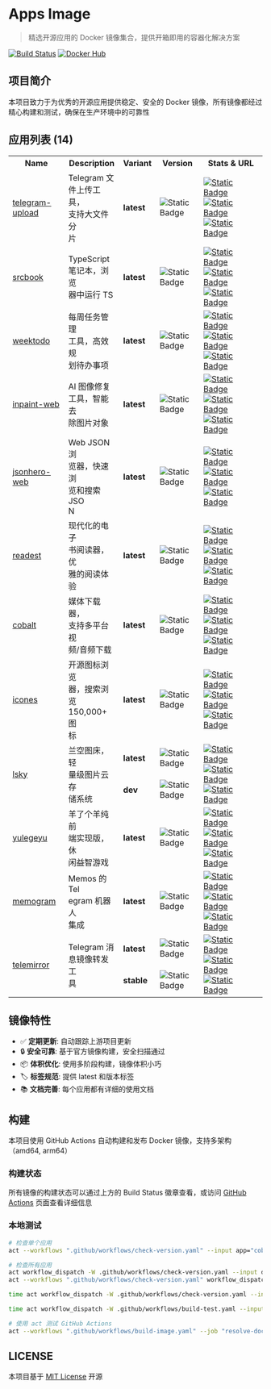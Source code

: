 # Apps Image

> 精选开源应用的 Docker 镜像集合，提供开箱即用的容器化解决方案

[![Build Status](https://img.shields.io/github/actions/workflow/status/aliuq/apps-image/build-image.yaml)](https://github.com/aliuq/apps-image/actions)
[![Docker Hub](https://img.shields.io/badge/Docker%20Hub-aliuq-blue)](https://hub.docker.com/u/aliuq)

## 项目简介

本项目致力于为优秀的开源应用提供稳定、安全的 Docker 镜像，所有镜像都经过精心构建和测试，确保在生产环境中的可靠性

<!-- AppList Start -->
<h2>应用列表 (14)</h2>
<table><tr><th>Name</th><th>Description</th><th>Variant</th><th>Version</th><th>Stats & URL</th></tr><tr><td rowspan="1"><a href="https://github.com/Nekmo/telegram-upload">telegram-upload</a></td><td rowspan="1">Telegram 文<br>件上传工具，<br>支持大文件分<br>片</td><td><strong>latest</strong></td><td><img alt="Static Badge" src="https://img.shields.io/badge/c700f86-8A2BE2"></td><td rowspan="1"><a href="https://hub.docker.com/r/aliuq/telegram-upload"><img alt="Static Badge" src="https://img.shields.io/docker/pulls/aliuq/telegram-upload?label=docker"></a> <a href="https://hub.docker.com/r/aliuq/telegram-upload"><img alt="Static Badge" src="https://img.shields.io/docker/image-size/aliuq/telegram-upload?label=image"></a> <a href="https://img.shields.io/apps/telegram-upload/README.md"><img alt="Static Badge" src="https://img.shields.io/badge/README-blue"></a></td></tr><tr><td rowspan="1"><a href="https://github.com/srcbookdev/srcbook">srcbook</a></td><td rowspan="1">TypeScript <br>笔记本，浏览<br>器中运行 TS</td><td><strong>latest</strong></td><td><img alt="Static Badge" src="https://img.shields.io/badge/0.0.19-8A2BE2"></td><td rowspan="1"><a href="https://hub.docker.com/r/aliuq/srcbook"><img alt="Static Badge" src="https://img.shields.io/docker/pulls/aliuq/srcbook?label=docker"></a> <a href="https://hub.docker.com/r/aliuq/srcbook"><img alt="Static Badge" src="https://img.shields.io/docker/image-size/aliuq/srcbook?label=image"></a> <a href="https://img.shields.io/apps/srcbook/README.md"><img alt="Static Badge" src="https://img.shields.io/badge/README-blue"></a></td></tr><tr><td rowspan="1"><a href="https://github.com/manuelernestog/weektodo">weektodo</a></td><td rowspan="1">每周任务管理<br>工具，高效规<br>划待办事项</td><td><strong>latest</strong></td><td><img alt="Static Badge" src="https://img.shields.io/badge/2.2.0-8A2BE2"></td><td rowspan="1"><a href="https://hub.docker.com/r/aliuq/weektodo"><img alt="Static Badge" src="https://img.shields.io/docker/pulls/aliuq/weektodo?label=docker"></a> <a href="https://hub.docker.com/r/aliuq/weektodo"><img alt="Static Badge" src="https://img.shields.io/docker/image-size/aliuq/weektodo?label=image"></a> <a href="https://img.shields.io/apps/weektodo/README.md"><img alt="Static Badge" src="https://img.shields.io/badge/README-blue"></a></td></tr><tr><td rowspan="1"><a href="https://github.com/lxfater/inpaint-web">inpaint-web</a></td><td rowspan="1">AI 图像修复<br>工具，智能去<br>除图片对象</td><td><strong>latest</strong></td><td><img alt="Static Badge" src="https://img.shields.io/badge/f7ff41f-8A2BE2"></td><td rowspan="1"><a href="https://hub.docker.com/r/aliuq/inpaint-web"><img alt="Static Badge" src="https://img.shields.io/docker/pulls/aliuq/inpaint-web?label=docker"></a> <a href="https://hub.docker.com/r/aliuq/inpaint-web"><img alt="Static Badge" src="https://img.shields.io/docker/image-size/aliuq/inpaint-web?label=image"></a> <a href="https://img.shields.io/apps/inpaint-web/README.md"><img alt="Static Badge" src="https://img.shields.io/badge/README-blue"></a></td></tr><tr><td rowspan="1"><a href="https://github.com/triggerdotdev/jsonhero-web">jsonhero-web</a></td><td rowspan="1">Web JSON 浏<br>览器，快速浏<br>览和搜索 JSO<br>N</td><td><strong>latest</strong></td><td><img alt="Static Badge" src="https://img.shields.io/badge/1515705-8A2BE2"></td><td rowspan="1"><a href="https://hub.docker.com/r/aliuq/jsonhero-web"><img alt="Static Badge" src="https://img.shields.io/docker/pulls/aliuq/jsonhero-web?label=docker"></a> <a href="https://hub.docker.com/r/aliuq/jsonhero-web"><img alt="Static Badge" src="https://img.shields.io/docker/image-size/aliuq/jsonhero-web?label=image"></a> <a href="https://img.shields.io/apps/jsonhero-web/README.md"><img alt="Static Badge" src="https://img.shields.io/badge/README-blue"></a></td></tr><tr><td rowspan="1"><a href="https://github.com/readest/readest">readest</a></td><td rowspan="1">现代化的电子<br>书阅读器，优<br>雅的阅读体验</td><td><strong>latest</strong></td><td><img alt="Static Badge" src="https://img.shields.io/badge/0.9.71-8A2BE2"></td><td rowspan="1"><a href="https://hub.docker.com/r/aliuq/readest"><img alt="Static Badge" src="https://img.shields.io/docker/pulls/aliuq/readest?label=docker"></a> <a href="https://hub.docker.com/r/aliuq/readest"><img alt="Static Badge" src="https://img.shields.io/docker/image-size/aliuq/readest?label=image"></a> <a href="https://img.shields.io/apps/readest/README.md"><img alt="Static Badge" src="https://img.shields.io/badge/README-blue"></a></td></tr><tr><td rowspan="1"><a href="https://github.com/imputnet/cobalt">cobalt</a></td><td rowspan="1">媒体下载器，<br>支持多平台视<br>频/音频下载</td><td><strong>latest</strong></td><td><img alt="Static Badge" src="https://img.shields.io/badge/11.3-8A2BE2"></td><td rowspan="1"><a href="https://hub.docker.com/r/aliuq/cobalt"><img alt="Static Badge" src="https://img.shields.io/docker/pulls/aliuq/cobalt?label=docker"></a> <a href="https://hub.docker.com/r/aliuq/cobalt"><img alt="Static Badge" src="https://img.shields.io/docker/image-size/aliuq/cobalt?label=image"></a> <a href="https://img.shields.io/apps/cobalt/README.md"><img alt="Static Badge" src="https://img.shields.io/badge/README-blue"></a></td></tr><tr><td rowspan="1"><a href="https://github.com/antfu-collective/icones">icones</a></td><td rowspan="1">开源图标浏览<br>器，搜索浏览 <br>150,000+ 图<br>标</td><td><strong>latest</strong></td><td><img alt="Static Badge" src="https://img.shields.io/badge/ac522b6-8A2BE2"></td><td rowspan="1"><a href="https://hub.docker.com/r/aliuq/icones"><img alt="Static Badge" src="https://img.shields.io/docker/pulls/aliuq/icones?label=docker"></a> <a href="https://hub.docker.com/r/aliuq/icones"><img alt="Static Badge" src="https://img.shields.io/docker/image-size/aliuq/icones?label=image"></a> <a href="https://img.shields.io/apps/icones/README.md"><img alt="Static Badge" src="https://img.shields.io/badge/README-blue"></a></td></tr><tr><td rowspan="2"><a href="https://github.com/lsky-org/lsky-pro">lsky</a></td><td rowspan="2">兰空图床，轻<br>量级图片云存<br>储系统</td><td><strong>latest</strong></td><td><img alt="Static Badge" src="https://img.shields.io/badge/2.1-8A2BE2"></td><td rowspan="2"><a href="https://hub.docker.com/r/aliuq/lsky"><img alt="Static Badge" src="https://img.shields.io/docker/pulls/aliuq/lsky?label=docker"></a> <a href="https://hub.docker.com/r/aliuq/lsky"><img alt="Static Badge" src="https://img.shields.io/docker/image-size/aliuq/lsky?label=image"></a> <a href="https://img.shields.io/apps/lsky/README.md"><img alt="Static Badge" src="https://img.shields.io/badge/README-blue"></a></td></tr><tr><td><strong>dev</strong></td><td><img alt="Static Badge" src="https://img.shields.io/badge/aa6dd04-8A2BE2"></td></tr><tr><td rowspan="1"><a href="https://github.com/liyupi/yulegeyu">yulegeyu</a></td><td rowspan="1">羊了个羊纯前<br>端实现版，休<br>闲益智游戏</td><td><strong>latest</strong></td><td><img alt="Static Badge" src="https://img.shields.io/badge/4b9de83-8A2BE2"></td><td rowspan="1"><a href="https://hub.docker.com/r/aliuq/yulegeyu"><img alt="Static Badge" src="https://img.shields.io/docker/pulls/aliuq/yulegeyu?label=docker"></a> <a href="https://hub.docker.com/r/aliuq/yulegeyu"><img alt="Static Badge" src="https://img.shields.io/docker/image-size/aliuq/yulegeyu?label=image"></a> <a href="https://img.shields.io/apps/yulegeyu/README.md"><img alt="Static Badge" src="https://img.shields.io/badge/README-blue"></a></td></tr><tr><td rowspan="1"><a href="https://github.com/usememos/telegram-integration">memogram</a></td><td rowspan="1">Memos 的 Tel<br>egram 机器人<br>集成</td><td><strong>latest</strong></td><td><img alt="Static Badge" src="https://img.shields.io/badge/0.3.0-8A2BE2"></td><td rowspan="1"><a href="https://hub.docker.com/r/aliuq/memogram"><img alt="Static Badge" src="https://img.shields.io/docker/pulls/aliuq/memogram?label=docker"></a> <a href="https://hub.docker.com/r/aliuq/memogram"><img alt="Static Badge" src="https://img.shields.io/docker/image-size/aliuq/memogram?label=image"></a> <a href="https://img.shields.io/apps/memogram/README.md"><img alt="Static Badge" src="https://img.shields.io/badge/README-blue"></a></td></tr><tr><td rowspan="2"><a href="https://github.com/khoben/telemirror">telemirror</a></td><td rowspan="2">Telegram 消<br>息镜像转发工<br>具</td><td><strong>latest</strong></td><td><img alt="Static Badge" src="https://img.shields.io/badge/90c52b1-8A2BE2"></td><td rowspan="2"><a href="https://hub.docker.com/r/aliuq/telemirror"><img alt="Static Badge" src="https://img.shields.io/docker/pulls/aliuq/telemirror?label=docker"></a> <a href="https://hub.docker.com/r/aliuq/telemirror"><img alt="Static Badge" src="https://img.shields.io/docker/image-size/aliuq/telemirror?label=image"></a> <a href="https://img.shields.io/apps/telemirror/README.md"><img alt="Static Badge" src="https://img.shields.io/badge/README-blue"></a></td></tr><tr><td><strong>stable</strong></td><td><img alt="Static Badge" src="https://img.shields.io/badge/N/A-gray"></td></tr></table>

<!-- AppList End -->

## 镜像特性

- ✅ **定期更新**: 自动跟踪上游项目更新
- 🔒 **安全可靠**: 基于官方镜像构建，安全扫描通过
- 📦 **体积优化**: 使用多阶段构建，镜像体积小巧
- 🏷️ **标签规范**: 提供 latest 和版本标签
- 📚 **文档完善**: 每个应用都有详细的使用文档

## 构建

本项目使用 GitHub Actions 自动构建和发布 Docker 镜像，支持多架构（amd64, arm64）

### 构建状态

所有镜像的构建状态可以通过上方的 Build Status 徽章查看，或访问 [GitHub Actions](https://github.com/aliuq/apps-image/actions) 页面查看详细信息

### 本地测试

```bash
# 检查单个应用
act --workflows ".github/workflows/check-version.yaml" --input app="cobalt" workflow_dispatch

# 检查所有应用
act workflow_dispatch -W .github/workflows/check-version.yaml --input debug=true
act --workflows ".github/workflows/check-version.yaml" workflow_dispatch

time act workflow_dispatch -W .github/workflows/check-version.yaml --input debug=true --input context=apps/yulegeyu

time act workflow_dispatch -W .github/workflows/build-test.yaml --input debug=true --input context=apps/telemirror

# 使用 act 测试 GitHub Actions
act --workflows ".github/workflows/build-image.yaml" --job "resolve-docker-metadata" --input context="apps/cobalt" --input debug="true" workflow_dispatch
```

## LICENSE

本项目基于 [MIT License](./LICENSE) 开源
